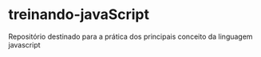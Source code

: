 # treinando-javaScript
Repositório destinado para a prática dos principais conceito da linguagem javascript 
